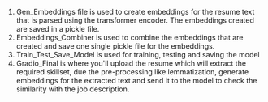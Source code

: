 1. Gen_Embeddings file is used to create embeddings for the resume text that is parsed using the transformer encoder. The embeddings created are saved in a pickle file.
2. Embeddings_Combiner is used to combine the embeddings that are created and save one single pickle file for the embeddings.
3. Train_Test_Save_Model is used for training, testing and saving the model
4. Gradio_Final is where you'll upload the resume which will extract the required skillset, due the pre-processing like lemmatization, generate embeddings for the extracted text and send it to the model to check the similarity with the job description.
